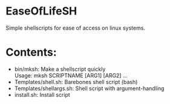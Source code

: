 # EaseOfLifeSH
Simple shellscripts for ease of access on linux systems.

# Contents:
* bin/mksh: Make a shellscript quickly
<br />Usage: mksh SCRIPTNAME [ARG1] [ARG2] ...
* Templates/shell.sh: Barebones shell script (bash)
* Templates/shellargs.sh: Shell script with argument-handling
* install.sh: Install script
